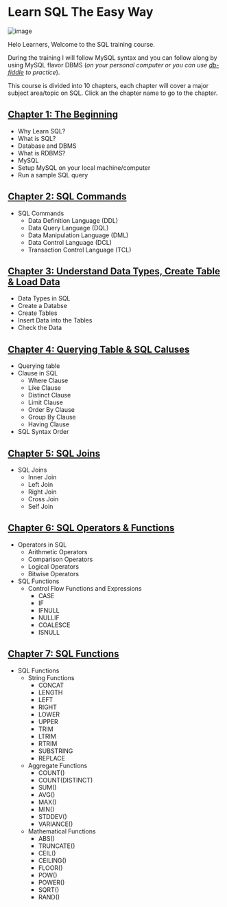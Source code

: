 # Learn SQL The Easy Way

![image](https://user-images.githubusercontent.com/67796162/155576166-f986f606-b7aa-4134-bba0-4bb26cbfab23.png)

Helo Learners, Welcome to the SQL training course.

During the training I will follow MySQL syntax and you can follow along by using MySQL flavor DBMS (*on your personal computer or you can use [db-fiddle](https://www.db-fiddle.com/) to practice*).

This course is divided into 10 chapters, each chapter will cover a major subject area/topic on SQL. Click an the chapter name to go to the chapter.

## [Chapter 1: The Beginning](https://github.com/cbpspratap/SQLTraining/tree/main/Chapter%201)
- Why Learn SQL?
- What is SQL?
- Database and DBMS
- What is RDBMS?
- MySQL
- Setup MySQL on your local machine/computer
- Run a sample SQL query

## [Chapter 2: SQL Commands](https://github.com/cbpspratap/SQLTraining/blob/main/Chapter%202)
- SQL Commands
  - Data Definition Language (DDL)
  - Data Query Language (DQL)
  - Data Manipulation Language (DML)
  - Data Control Language (DCL)
  - Transaction Control Language (TCL)

## [Chapter 3: Understand Data Types, Create Table & Load Data](https://github.com/cbpspratap/SQLTraining/tree/main/Chapter%203)
- Data Types in SQL
- Create a Databse
- Create Tables
- Insert Data into the Tables
- Check the Data

## [Chapter 4: Querying Table & SQL Caluses](https://github.com/cbpspratap/SQLTraining/tree/main/Chapter%204)
- Querying table 
- Clause in SQL 
  - Where Clause
  - Like Clause
  - Distinct Clause
  - Limit Clause
  - Order By Clause
  - Group By Clause
  - Having Clause
- SQL Syntax Order

## [Chapter 5: SQL Joins](https://github.com/cbpspratap/SQLTraining/tree/main/Chapter%205)
- SQL Joins
  - Inner Join
  - Left Join
  - Right Join
  - Cross Join
  - Self Join

## [Chapter 6: SQL Operators & Functions](https://github.com/cbpspratap/SQLTraining/tree/main/Chapter%206)
- Operators in SQL
  - Arithmetic Operators
  - Comparison Operators
  - Logical Operators
  - Bitwise Operators
- SQL Functions
  - Control Flow Functions and Expressions
    - CASE
    - IF
    - IFNULL
    - NULLIF
    - COALESCE
    - ISNULL

## [Chapter 7: SQL Functions](https://github.com/cbpspratap/SQLTraining/tree/main/Chapter%207)
- SQL Functions
  - String Functions
    - CONCAT	
    - LENGTH	
    - LEFT		
    - RIGHT		
    - LOWER		
    - UPPER		
    - TRIM		
    - LTRIM		
    - RTRIM		
    - SUBSTRING	
    - REPLACE	
  - Aggregate Functions
    - COUNT()	
    - COUNT(DISTINCT)
    - SUM()		
    - AVG()		
    - MAX()		
    - MIN()		
    - STDDEV()	
    - VARIANCE()
  - Mathematical Functions
    - ABS()		
    - TRUNCATE()
    - CEIL()	
    - CEILING()	
    - FLOOR()	
    - POW()		
    - POWER()	
    - SQRT()	
    - RAND()
